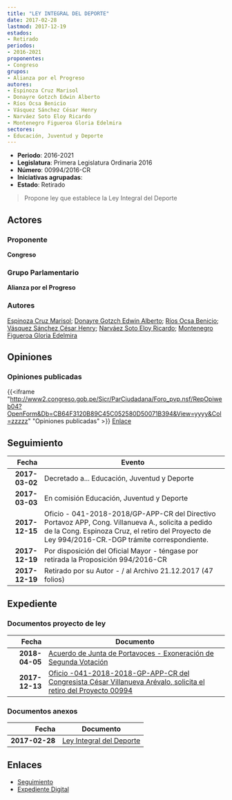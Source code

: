 ```yaml
---
title: "LEY INTEGRAL DEL DEPORTE"
date: 2017-02-28
lastmod: 2017-12-19
estados:
- Retirado
periodos:
- 2016-2021
proponentes:
- Congreso
grupos:
- Alianza por el Progreso
autores:
- Espinoza Cruz Marisol
- Donayre Gotzch Edwin Alberto
- Ríos Ocsa Benicio
- Vásquez Sánchez César Henry
- Narváez Soto Eloy Ricardo
- Montenegro Figueroa Gloria Edelmira
sectores:
- Educación, Juventud y Deporte
---
```

- **Periodo**: 2016-2021
- **Legislatura**: Primera Legislatura Ordinaria 2016
- **Número**: 00994/2016-CR
- **Iniciativas agrupadas**: 
- **Estado**: Retirado

> Propone ley que establece la Ley Integral del Deporte


## Actores

### Proponente

**Congreso**

### Grupo Parlamentario

**Alianza por el Progreso**

### Autores

[Espinoza Cruz Marisol](mailto:mailto:mespinozac@congreso.gob.pe); [Donayre Gotzch Edwin Alberto](mailto:mailto:edonayre@congreso.gob.pe); [Ríos Ocsa Benicio](mailto:mailto:brios@congreso.gob.pe); [Vásquez Sánchez César Henry](mailto:mailto:cvasquezs@congreso.gob.pe); [Narváez Soto Eloy Ricardo](mailto:mailto:enarvaez@congreso.gob.pe); [Montenegro Figueroa Gloria Edelmira](mailto:mailto:gmontenegrof@congreso.gob.pe)

## Opiniones

### Opiniones publicadas

{{<iframe "http://www2.congreso.gob.pe/Sicr/ParCiudadana/Foro_pvp.nsf/RepOpiweb04?OpenForm&Db=CB64F3120B89C45C052580D50071B394&View=yyyy&Col=zzzzz" "Opiniones publicadas" >}}
[Enlace](http://www2.congreso.gob.pe/Sicr/ParCiudadana/Foro_pvp.nsf/RepOpiweb04?OpenForm&Db=CB64F3120B89C45C052580D50071B394&View=yyyy&Col=zzzzz)


## Seguimiento

| Fecha | Evento |
|------:|--------|
| **2017-03-02** | Decretado a... Educación, Juventud y Deporte |
| **2017-03-03** | En comisión Educación, Juventud y Deporte |
| **2017-12-15** | Oficio - 041-2018-2018/GP-APP-CR del Directivo Portavoz APP, Cong. Villanueva A., solicita a pedido de la Cong. Espinoza Cruz, el retiro del Proyecto de Ley 994/2016-CR.-DGP trámite correspondiente. |
| **2017-12-19** | Por disposición del Oficial Mayor - téngase por retirada la Proposición 994/2016-CR |
| **2017-12-19** | Retirado por su Autor - / al Archivo 21.12.2017 (47 folios) |

## Expediente

### Documentos proyecto de ley

| Fecha | Documento |
|------:|-----------|
| **2018-04-05** | [Acuerdo de Junta de Portavoces - Exoneración de Segunda Votación](http://www.leyes.congreso.gob.pe/Documentos/2016_2021/Acuerdos/Junta_Portavoces/AJP0099320180405.PDF) |
| **2017-12-13** | [Oficio -041-2018-2018-GP-APP-CR del Congresista César Villanueva Arévalo, solicita el retiro del Proyecto 00994](http://www.leyes.congreso.gob.pe/Documentos/2016_2021/Oficios/Congresistas/OFICIO-041-2018-2018-GP-APP-CR.pdf) |

### Documentos anexos

| Fecha | Documento |
|------:|-----------|
| **2017-02-28** | [Ley Integral del Deporte](http://www.leyes.congreso.gob.pe/Documentos/2016_2021/Proyectos_de_Ley_y_de_Resoluciones_Legislativas/PL0099420170228..pdf) |

## Enlaces

- [Seguimiento](http://www2.congreso.gob.pe/Sicr/TraDocEstProc/CLProLey2016.nsf/f7fff46988ca05b1052578e100829cc7/196be0f738c36ac6052580d500717d47?OpenDocument)
- [Expediente Digital](http://www2.congreso.gob.pe/Sicr/TraDocEstProc/CLProLey2016.nsf/f7fff46988ca05b1052578e100829cc7/196be0f738c36ac6052580d500717d47?OpenDocument&Click=05257FB7005EB655.eb71d0cf91d8294e05256cdf006b5706/$Body/0.1C6C)

